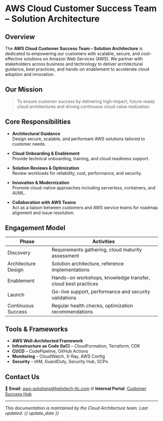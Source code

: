 # AWS Cloud Customer Success Team – Solution Architecture

## Overview

The **AWS Cloud Customer Success Team – Solution Architecture** is dedicated to empowering our customers with scalable, secure, and cost-effective solutions on Amazon Web Services (AWS). We partner with stakeholders across business and technology to deliver architectural guidance, best practices, and hands-on enablement to accelerate cloud adoption and innovation.

## Our Mission

> To ensure customer success by delivering high-impact, future-ready cloud architectures and driving continuous cloud value realization.

## Core Responsibilities

- **Architectural Guidance**  
  Design secure, scalable, and performant AWS solutions tailored to customer needs.

- **Cloud Onboarding & Enablement**  
  Provide technical onboarding, training, and cloud readiness support.

- **Solution Reviews & Optimization**  
  Review workloads for reliability, cost, performance, and security.

- **Innovation & Modernization**  
  Promote cloud-native approaches including serverless, containers, and AI/ML.

- **Collaboration with AWS Teams**  
  Act as a liaison between customers and AWS service teams for roadmap alignment and issue resolution.

## Engagement Model

| Phase              | Activities                                                   |
|--------------------|--------------------------------------------------------------|
| Discovery          | Requirements gathering, cloud maturity assessment            |
| Architecture Design| Solution architecture, reference implementations             |
| Enablement         | Hands-on workshops, knowledge transfer, cloud best practices |
| Launch             | Go-live support, performance and security validations        |
| Continuous Success | Regular health checks, optimization recommendations          |

## Tools & Frameworks

- **AWS Well-Architected Framework**
- **Infrastructure as Code (IaC)** – CloudFormation, Terraform, CDK
- **CI/CD** – CodePipeline, GitHub Actions
- **Monitoring** – CloudWatch, X-Ray, AWS Config
- **Security** – IAM, GuardDuty, Security Hub, SCPs

## Contact Us

📧 **Email**: aws-solutions@helixtech-llc.com 
🌐 **Internal Portal**: [Customer Success Hub](https://your-org.github.io/aws-customer-success)

---

_This documentation is maintained by the Cloud Architecture team. Last updated: {{ update_date }}_
